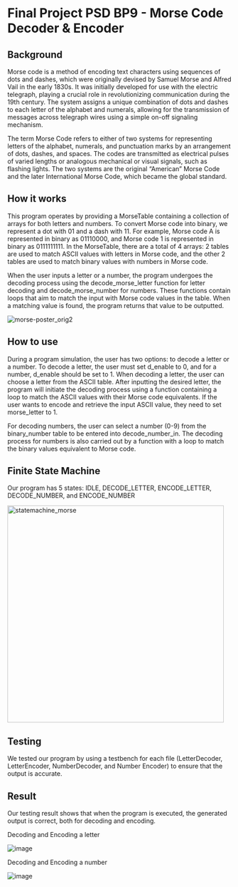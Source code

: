 # Final Project PSD BP9 - Morse Code Decoder & Encoder
## Background
Morse code is a method of encoding text characters using sequences of dots and dashes, which were originally devised by Samuel Morse and Alfred Vail in the early 1830s. It was initially developed for use with the electric telegraph, playing a crucial role in revolutionizing communication during the 19th century. The system assigns a unique combination of dots and dashes to each letter of the alphabet and numerals, allowing for the transmission of messages across telegraph wires using a simple on-off signaling mechanism.

The term Morse Code refers to either of two systems for representing letters of the alphabet, numerals, and punctuation marks by an arrangement of dots, dashes, and spaces. The codes are transmitted as electrical pulses of varied lengths or analogous mechanical or visual signals, such as flashing lights. The two systems are the original “American” Morse Code and the later International Morse Code, which became the global standard.


## How it works 
This program operates by providing a MorseTable containing a collection of arrays for both letters and numbers. To convert Morse code into binary, we represent a dot with 01 and a dash with 11. For example, Morse code A is represented in binary as 01110000, and Morse code 1 is represented in binary as 0111111111. In the MorseTable, there are a total of 4 arrays: 2 tables are used to match ASCII values with letters in Morse code, and the other 2 tables are used to match binary values with numbers in Morse code.

When the user inputs a letter or a number, the program undergoes the decoding process using the decode_morse_letter function for letter decoding and decode_morse_number for numbers. These functions contain loops that aim to match the input with Morse code values in the table. When a matching value is found, the program returns that value to be outputted.

![morse-poster_orig2](https://github.com/benedictlouis/FinPro-PSD--BP09/assets/142081888/5e78736f-45db-42db-ba04-1724f8cbb833)

## How to use 
During a program simulation, the user has two options: to decode a letter or a number. To decode a letter, the user must set d_enable to 0, and for a number, d_enable should be set to 1. When decoding a letter, the user can choose a letter from the ASCII table. After inputting the desired letter, the program will initiate the decoding process using a function containing a loop to match the ASCII values with their Morse code equivalents. If the user wants to encode and retrieve the input ASCII value, they need to set morse_letter to 1.

For decoding numbers, the user can select a number (0-9) from the binary_number table to be entered into decode_number_in. The decoding process for numbers is also carried out by a function with a loop to match the binary values equivalent to Morse code.

## Finite State Machine
Our program has 5 states: IDLE, DECODE_LETTER, ENCODE_LETTER, DECODE_NUMBER, and ENCODE_NUMBER

<img width="487" alt="statemachine_morse" src="https://github.com/benedictlouis/FinPro-PSD--BP09/assets/142081888/d2ae2334-1fd3-4236-ad41-0102c91293e3">

## Testing 
We tested our program by using a testbench for each file (LetterDecoder, LetterEncoder, NumberDecoder, and Number Encoder) to ensure that the output is accurate.

## Result
Our testing result shows that when the program is executed, the generated output is correct, both for decoding and encoding.

Decoding and Encoding a letter

![image](https://github.com/benedictlouis/FinPro-PSD--BP09/assets/142081888/164c5900-2b2a-40a9-8d71-47870a91da1b)

Decoding and Encoding a number

![image](https://github.com/benedictlouis/FinPro-PSD--BP09/assets/142081888/07d00ba5-5a0c-40f8-a52c-8ab50d7c7cba)
